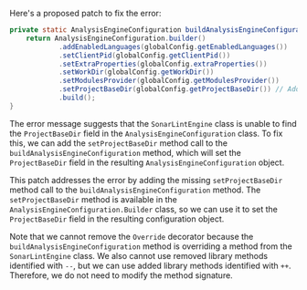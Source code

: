 Here's a proposed patch to fix the error:
```java
private static AnalysisEngineConfiguration buildAnalysisEngineConfiguration() {
    return AnalysisEngineConfiguration.builder()
            .addEnabledLanguages(globalConfig.getEnabledLanguages())
            .setClientPid(globalConfig.getClientPid())
            .setExtraProperties(globalConfig.extraProperties())
            .setWorkDir(globalConfig.getWorkDir())
            .setModulesProvider(globalConfig.getModulesProvider())
            .setProjectBaseDir(globalConfig.getProjectBaseDir()) // Add this line
            .build();
}
```
The error message suggests that the `SonarLintEngine` class is unable to find the `ProjectBaseDir` field in the `AnalysisEngineConfiguration` class. To fix this, we can add the `setProjectBaseDir` method call to the `buildAnalysisEngineConfiguration` method, which will set the `ProjectBaseDir` field in the resulting `AnalysisEngineConfiguration` object.

This patch addresses the error by adding the missing `setProjectBaseDir` method call to the `buildAnalysisEngineConfiguration` method. The `setProjectBaseDir` method is available in the `AnalysisEngineConfiguration.Builder` class, so we can use it to set the `ProjectBaseDir` field in the resulting configuration object.

Note that we cannot remove the `Override` decorator because the `buildAnalysisEngineConfiguration` method is overriding a method from the `SonarLintEngine` class. We also cannot use removed library methods identified with `--`, but we can use added library methods identified with `++`. Therefore, we do not need to modify the method signature.